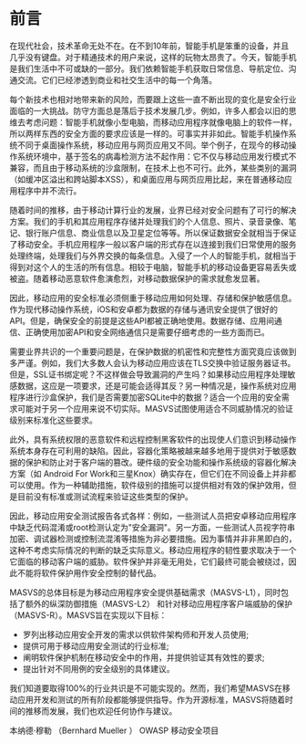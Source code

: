 # 前言

在现代社会，技术革命无处不在。在不到10年前，智能手机是笨重的设备，并且几乎没有键盘。对于精通技术的用户来说，这样的玩物太昂贵了。今天，智能手机是我们生活中不可或缺的一部分。我们依赖智能手机获取日常信息、导航定位、沟通交流。它们已经渗透到商业和社交生活中的每一个角落。

每个新技术也相对地带来新的风险，而要跟上这些一直不断出现的变化是安全行业面临的一大挑战。防守方面总是落后于技术发展几步。例如，许多人都会以旧的思维去考虑问题：智能手机就像小型电脑，而移动应用程序就像电脑上的软件一样，所以两样东西的安全方面的要求应该是一样的。可事实并非如此。智能手机操作系统不同于桌面操作系统，移动应用与网页应用又不同。举个例子，在现今的移动操作系统环境中，基于签名的病毒检测方法不起作用：它不仅与移动应用发行模式不兼容，而且由于移动系统的沙盒限制，在技术上也不可行。此外，某些类别的漏洞（如缓冲区溢出和跨站脚本XSS），和桌面应用与网页应用比起，来在普通移动应用程序中并不流行。

随着时间的推移，由于移动计算行业的发展，业界已经对安全问题有了可行的解决方案。我们的手机和其应用程序存储并处理我们的个人信息、照片、录音录像、笔记、银行账户信息、商业信息以及卫星定位等等。所以保证数据安全就相当于保证了移动安全。手机应用程序一般以客户端的形式存在以连接到我们日常使用的服务处理终端，处理我们与外界交换的每条信息。入侵了一个人的智能手机，就相当于得到对这个人的生活的所有信息。相较于电脑，智能手机的移动设备更容易丢失或被盗。随着移动恶意软件愈演愈烈，对移动数据保护的需求就愈发显著。

因此，移动应用的安全标准必须侧重于移动应用如何处理、存储和保护敏感信息。作为现代移动操作系统，iOS和安卓都为数据的存储与通讯安全提供了很好的API。但是，确保安全的前提是这些API都被正确地使用。数据存储、应用间通信、正确使用加密API和安全网络通信只是需要仔细考虑的一些方面而已。

需要业界共识的一个重要问题是，在保护数据的机密性和完整性方面究竟应该做到多严谨。例如，我们大多数人会认为移动应用应该在TLS交换中验证服务器证书。但是，SSL证书绑定呢？不这样做会导致漏洞的产生吗？如果移动应用程序处理敏感数据，这应是一项要求，还是可能会适得其反？另一种情况是，操作系统对应用程序进行沙盒保护，我们是否需要加密SQLite中的数据？适合一个应用的安全需求可能对于另一个应用来说不切实际。MASVS试图使用适合不同威胁情况的验证级别来标准化这些要求。

此外，具有系统权限的恶意软件和远程控制黑客软件的出现使人们意识到移动操作系统本身存在可利用的缺陷。因此，容器化策略被越来越多地用于提供对于敏感数据的保护和防止对于客户端的篡改。硬件级的安全功能和操作系统级的容器化解决方案（如 Android For Work和三星Knox）确实存在，但它们在不同设备上并非都可以使用。作为一种辅助措施，软件级别的措施可以提供相对有效的保护效用，但是目前没有标准或测试流程来验证这些类型的保护。

因此，移动应用安全测试报告各式各样：例如，一些测试人员把安卓移动应用程序中缺乏代码混淆或root检测认定为"安全漏洞"。另一方面，一些测试人员视字符串加密、调试器检测或控制流混淆等措施为非必要措施。因为事情并非非黑即白的，这种不考虑实际情况的判断的缺乏实际意义。移动应用程序的韧性要求取决于一个它面临的移动客户端的威胁。软件保护并非毫无用处，它们最终可能会被绕过，因此不能将软件保护用作安全控制的替代品。

MASVS的总体目标是为移动应用程序安全提供基础需求（MASVS-L1），同时包括了额外的纵深防御措施（MASVS-L2） 和针对移动应用程序客户端威胁的保护（MASVS-R）。MASVS旨在实现以下目标：

- 罗列出移动应用安全开发的需求以供软件架构师和开发人员使用;
- 提供可用于移动应用安全测试的行业标准;
- 阐明软件保护机制在移动安全中的作用，并提供验证其有效性的要求;
- 提出针对不同用例的安全级别的具体建议。

我们知道要取得100%的行业共识是不可能实现的。然而，我们希望MASVS在移动应用开发和测试的所有阶段都能够提供指导。作为开源标准，MASVS将随着时间的推移而发展，我们也欢迎任何协作与建议。

本纳德·穆勒 （Bernhard Mueller ）
OWASP 移动安全项目
